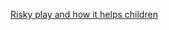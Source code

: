 [Risky play and how it helps children](https://www.kanopy.com/product/land-adventure-play-documentary)